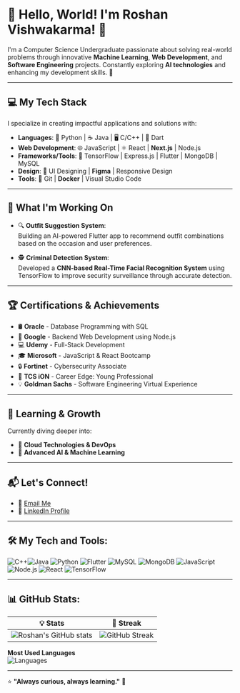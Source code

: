 # 👋 Hello, World! I'm Roshan Vishwakarma! 🚀

I'm a Computer Science Undergraduate passionate about solving real-world problems through innovative **Machine Learning**, **Web Development**, and **Software Engineering** projects. Constantly exploring **AI technologies** and enhancing my development skills. 🧠  

---

## 💻 **My Tech Stack**
I specialize in creating impactful applications and solutions with:  

- **Languages**: 🐍 Python | ☕ Java | 🖥️ C/C++ | 📱 Dart  
- **Web Development**: 🌐 JavaScript | ⚛️ React | **Next.js** | Node.js  
- **Frameworks/Tools**: 🚀 TensorFlow | Express.js | Flutter | MongoDB | MySQL  
- **Design**: 🎨 UI Designing | **Figma** | Responsive Design  
- **Tools**: 🧩 Git | **Docker** | Visual Studio Code  

---

## 🎯 **What I'm Working On**
- 🔍 **Outfit Suggestion System**:  
  Building an AI-powered Flutter app to recommend outfit combinations based on the occasion and user preferences.

- 🕵️ **Criminal Detection System**:  
  Developed a **CNN-based Real-Time Facial Recognition System** using TensorFlow to improve security surveillance through accurate detection.

---

## 🏆 **Certifications & Achievements**
- 🛢️ **Oracle** - Database Programming with SQL  
- 🚀 **Google** - Backend Web Development using Node.js  
- 💻 **Udemy** - Full-Stack Development  
- 🎓 **Microsoft** - JavaScript & React Bootcamp  
- 🔒 **Fortinet** - Cybersecurity Associate  
- 🏅 **TCS iON** - Career Edge: Young Professional  
- 💡 **Goldman Sachs** - Software Engineering Virtual Experience  

---

## 🧠 **Learning & Growth**
Currently diving deeper into:  
- 🚀 **Cloud Technologies & DevOps**  
- 🤖 **Advanced AI & Machine Learning**  

---

## 📬 **Let's Connect!**
- 📧 [Email Me](mailto:roshanvishwakarma212005@gmail.com)  
- 💼 [LinkedIn Profile](https://www.linkedin.com/in/roshan-vishwakarma2005)

---

## 🛠️ **My Tech and Tools:**

![C++](https://img.shields.io/badge/-C++-00599C?style=flat-square&logo=c%2B%2B&logoColor=white)![Java](https://img.shields.io/badge/-Java-007396?style=flat-square&logo=java) ![Python](https://img.shields.io/badge/-Python-FFD43B?style=flat-square&logo=python&logoColor=blue)  ![Flutter](https://img.shields.io/badge/-Flutter-02569B?style=flat-square&logo=flutter&logoColor=white)  ![MySQL](https://img.shields.io/badge/-MySQL-4479A1?style=flat-square&logo=mysql&logoColor=white)  ![MongoDB](https://img.shields.io/badge/-MongoDB-47A248?style=flat-square&logo=mongodb&logoColor=white) ![JavaScript](https://img.shields.io/badge/-JavaScript-F7DF1E?style=flat-square&logo=javascript&logoColor=black)  ![Node.js](https://img.shields.io/badge/-Node.js-339933?style=flat-square&logo=node.js&logoColor=white)  ![React](https://img.shields.io/badge/-React-20232A?style=flat-square&logo=react&logoColor=61DAFB)  ![TensorFlow](https://img.shields.io/badge/-TensorFlow-FF6F00?style=flat-square&logo=tensorflow&logoColor=white)

---

## 📊 **GitHub Stats:**

| 💡 **Stats** | 🚀 **Streak** |
| ----------- | ------------ |
| ![Roshan's GitHub stats](https://github-readme-stats.vercel.app/api?username=YourUserName&show_icons=true&theme=dark) | ![GitHub Streak](https://github-readme-streak-stats.herokuapp.com?user=YourUserName&theme=dark) |

**Most Used Languages**  
![Languages](https://github-readme-stats.vercel.app/api/top-langs/?username=YourUserName&layout=compact&theme=dark)

---

⭐ **"Always curious, always learning."** 🚀
